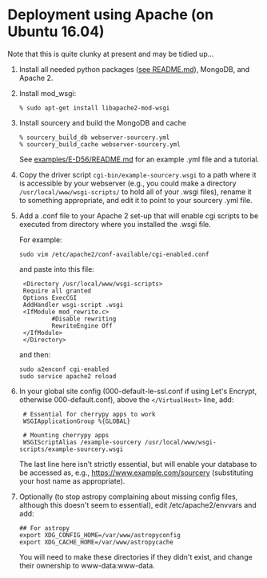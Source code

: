 # Deployment using Apache (on Ubuntu 16.04)

Note that this is quite clunky at present and may be tidied up...

1. Install all needed python packages ([see README.md](README.md)), MongoDB, and Apache 2.

2. Install mod_wsgi:

   ```
   % sudo apt-get install libapache2-mod-wsgi
   ```

3. Install sourcery and build the MongoDB and cache

   ```
   % sourcery_build_db webserver-sourcery.yml
   % sourcery_build_cache webserver-sourcery.yml 
   ```

   See [examples/E-D56/README.md](examples/E-D56/README.md) for an example .yml file and a tutorial.

4. Copy the driver script `cgi-bin/example-sourcery.wsgi` to a path where it is accessible by your 
webserver (e.g., you could make a directory `/usr/local/www/wsgi-scripts/` to hold all of your .wsgi 
files), rename it to something appropriate, and edit it to point to your sourcery .yml file.

5. Add a .conf file to your Apache 2 set-up that will enable cgi scripts to be executed from directory
where you installed the .wsgi file. 

   For example:

   ```
   sudo vim /etc/apache2/conf-available/cgi-enabled.conf
   ```

   and paste into this file:

   ```
    <Directory /usr/local/www/wsgi-scripts>
    Require all granted
    Options ExecCGI
    AddHandler wsgi-script .wsgi
    <IfModule mod_rewrite.c>
            #Disable rewriting
            RewriteEngine Off
    </IfModule>
    </Directory>
   ```

   and then:

   ```
   sudo a2enconf cgi-enabled
   sudo service apache2 reload
   ```

6. In your global site config (000-default-le-ssl.conf if using Let's Encrypt, otherwise 000-default.conf), 
above the `</VirtualHost>` line, add:

   ```
    # Essential for cherrypy apps to work
    WSGIApplicationGroup %{GLOBAL}

    # Mounting cherrypy apps
    WSGIScriptAlias /example-sourcery /usr/local/www/wsgi-scripts/example-sourcery.wsgi 
   ```

   The last line here isn't strictly essential, but will enable your database to be accessed as, e.g.,
   https://www.example.com/sourcery (substituting your host name as appropriate).

7. Optionally (to stop astropy complaining about missing config files, although this doesn't seem to 
essential), edit /etc/apache2/envvars and add:

   ```
   ## For astropy
   export XDG_CONFIG_HOME=/var/www/astropyconfig
   export XDG_CACHE_HOME=/var/www/astropycache
   ```

   You will need to make these directories if they didn't exist, and change their ownership to www-data:www-data.
